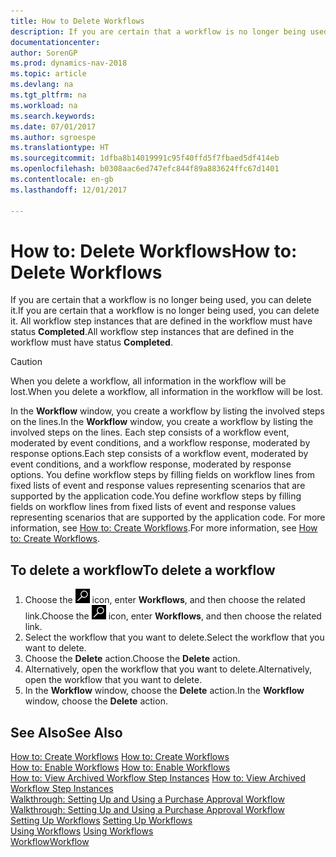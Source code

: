 ```yaml
---
title: How to Delete Workflows
description: If you are certain that a workflow is no longer being used, you can delete it. All workflow step instances that are defined in the workflow must have status **Completed**.
documentationcenter: 
author: SorenGP
ms.prod: dynamics-nav-2018
ms.topic: article
ms.devlang: na
ms.tgt_pltfrm: na
ms.workload: na
ms.search.keywords: 
ms.date: 07/01/2017
ms.author: sgroespe
ms.translationtype: HT
ms.sourcegitcommit: 1dfba8b14019991c95f40ffd5f7fbaed5df414eb
ms.openlocfilehash: b0308aac6ed747efc844f89a883624ffc67d1401
ms.contentlocale: en-gb
ms.lasthandoff: 12/01/2017

---
```

# <a name="how-to-delete-workflows"></a><span data-ttu-id="1c9f4-104">How to: Delete Workflows</span><span class="sxs-lookup"><span data-stu-id="1c9f4-104">How to: Delete Workflows</span></span>
<span data-ttu-id="1c9f4-105">If you are certain that a workflow is no longer being used, you can delete it.</span><span class="sxs-lookup"><span data-stu-id="1c9f4-105">If you are certain that a workflow is no longer being used, you can delete it.</span></span> <span data-ttu-id="1c9f4-106">All workflow step instances that are defined in the workflow must have status **Completed**.</span><span class="sxs-lookup"><span data-stu-id="1c9f4-106">All workflow step instances that are defined in the workflow must have status **Completed**.</span></span>  

> [!CAUTION]  
>  <span data-ttu-id="1c9f4-107">When you delete a workflow, all information in the workflow will be lost.</span><span class="sxs-lookup"><span data-stu-id="1c9f4-107">When you delete a workflow, all information in the workflow will be lost.</span></span>  

 <span data-ttu-id="1c9f4-108">In the **Workflow** window, you create a workflow by listing the involved steps on the lines.</span><span class="sxs-lookup"><span data-stu-id="1c9f4-108">In the **Workflow** window, you create a workflow by listing the involved steps on the lines.</span></span> <span data-ttu-id="1c9f4-109">Each step consists of a workflow event, moderated by event conditions, and a workflow response, moderated by response options.</span><span class="sxs-lookup"><span data-stu-id="1c9f4-109">Each step consists of a workflow event, moderated by event conditions, and a workflow response, moderated by response options.</span></span> <span data-ttu-id="1c9f4-110">You define workflow steps by filling fields on workflow lines from fixed lists of event and response values representing scenarios that are supported by the application code.</span><span class="sxs-lookup"><span data-stu-id="1c9f4-110">You define workflow steps by filling fields on workflow lines from fixed lists of event and response values representing scenarios that are supported by the application code.</span></span> <span data-ttu-id="1c9f4-111">For more information, see [How to: Create Workflows](across-how-to-create-workflows.md).</span><span class="sxs-lookup"><span data-stu-id="1c9f4-111">For more information, see [How to: Create Workflows](across-how-to-create-workflows.md).</span></span>  

## <a name="to-delete-a-workflow"></a><span data-ttu-id="1c9f4-112">To delete a workflow</span><span class="sxs-lookup"><span data-stu-id="1c9f4-112">To delete a workflow</span></span>  
1.  <span data-ttu-id="1c9f4-113">Choose the ![Search for Page or Report](media/ui-search/search_small.png "Search for Page or Report icon") icon, enter **Workflows**, and then choose the related link.</span><span class="sxs-lookup"><span data-stu-id="1c9f4-113">Choose the ![Search for Page or Report](media/ui-search/search_small.png "Search for Page or Report icon") icon, enter **Workflows**, and then choose the related link.</span></span>  
2.  <span data-ttu-id="1c9f4-114">Select the workflow that you want to delete.</span><span class="sxs-lookup"><span data-stu-id="1c9f4-114">Select the workflow that you want to delete.</span></span>  
3.  <span data-ttu-id="1c9f4-115">Choose the **Delete** action.</span><span class="sxs-lookup"><span data-stu-id="1c9f4-115">Choose the **Delete** action.</span></span>  
4.  <span data-ttu-id="1c9f4-116">Alternatively, open the workflow that you want to delete.</span><span class="sxs-lookup"><span data-stu-id="1c9f4-116">Alternatively, open the workflow that you want to delete.</span></span>  
5.  <span data-ttu-id="1c9f4-117">In the **Workflow** window, choose the **Delete** action.</span><span class="sxs-lookup"><span data-stu-id="1c9f4-117">In the **Workflow** window, choose the **Delete** action.</span></span>  

## <a name="see-also"></a><span data-ttu-id="1c9f4-118">See Also</span><span class="sxs-lookup"><span data-stu-id="1c9f4-118">See Also</span></span>  
 <span data-ttu-id="1c9f4-119">[How to: Create Workflows](across-how-to-create-workflows.md) </span><span class="sxs-lookup"><span data-stu-id="1c9f4-119">[How to: Create Workflows](across-how-to-create-workflows.md) </span></span>  
 <span data-ttu-id="1c9f4-120">[How to: Enable Workflows](across-how-to-enable-workflows.md) </span><span class="sxs-lookup"><span data-stu-id="1c9f4-120">[How to: Enable Workflows](across-how-to-enable-workflows.md) </span></span>  
 <span data-ttu-id="1c9f4-121">[How to: View Archived Workflow Step Instances](across-how-to-view-archived-workflow-step-instances.md) </span><span class="sxs-lookup"><span data-stu-id="1c9f4-121">[How to: View Archived Workflow Step Instances](across-how-to-view-archived-workflow-step-instances.md) </span></span>  
 <span data-ttu-id="1c9f4-122">[Walkthrough: Setting Up and Using a Purchase Approval Workflow](walkthrough-setting-up-and-using-a-purchase-approval-workflow.md) </span><span class="sxs-lookup"><span data-stu-id="1c9f4-122">[Walkthrough: Setting Up and Using a Purchase Approval Workflow](walkthrough-setting-up-and-using-a-purchase-approval-workflow.md) </span></span>  
 <span data-ttu-id="1c9f4-123">[Setting Up Workflows](across-set-up-workflows.md) </span><span class="sxs-lookup"><span data-stu-id="1c9f4-123">[Setting Up Workflows](across-set-up-workflows.md) </span></span>  
 <span data-ttu-id="1c9f4-124">[Using Workflows](across-use-workflows.md) </span><span class="sxs-lookup"><span data-stu-id="1c9f4-124">[Using Workflows](across-use-workflows.md) </span></span>  
 [<span data-ttu-id="1c9f4-125">Workflow</span><span class="sxs-lookup"><span data-stu-id="1c9f4-125">Workflow</span></span>](across-workflow.md)   

